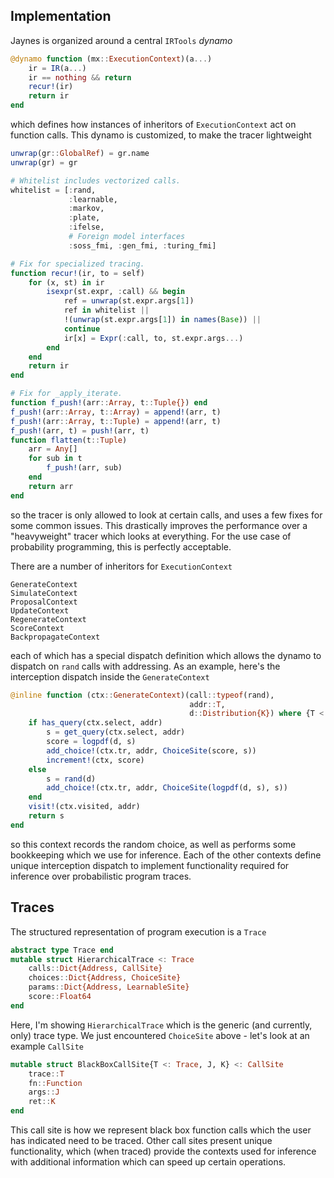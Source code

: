 ## Implementation

Jaynes is organized around a central `IRTools` _dynamo_

```julia
@dynamo function (mx::ExecutionContext)(a...)
    ir = IR(a...)
    ir == nothing && return
    recur!(ir)
    return ir
end
```

which defines how instances of inheritors of `ExecutionContext` act on function calls. This dynamo is customized, to make the tracer lightweight

```julia
unwrap(gr::GlobalRef) = gr.name
unwrap(gr) = gr

# Whitelist includes vectorized calls.
whitelist = [:rand, 
             :learnable, 
             :markov, 
             :plate, 
             :ifelse, 
             # Foreign model interfaces
             :soss_fmi, :gen_fmi, :turing_fmi]

# Fix for specialized tracing.
function recur!(ir, to = self)
    for (x, st) in ir
        isexpr(st.expr, :call) && begin
            ref = unwrap(st.expr.args[1])
            ref in whitelist || 
            !(unwrap(st.expr.args[1]) in names(Base)) ||
            continue
            ir[x] = Expr(:call, to, st.expr.args...)
        end
    end
    return ir
end

# Fix for _apply_iterate.
function f_push!(arr::Array, t::Tuple{}) end
f_push!(arr::Array, t::Array) = append!(arr, t)
f_push!(arr::Array, t::Tuple) = append!(arr, t)
f_push!(arr, t) = push!(arr, t)
function flatten(t::Tuple)
    arr = Any[]
    for sub in t
        f_push!(arr, sub)
    end
    return arr
end
```

so the tracer is only allowed to look at certain calls, and uses a few fixes for some common issues. This drastically improves the performance over a "heavyweight" tracer which looks at everything. For the use case of probability programming, this is perfectly acceptable.

There are a number of inheritors for `ExecutionContext`

```
GenerateContext
SimulateContext
ProposalContext
UpdateContext
RegenerateContext
ScoreContext
BackpropagateContext
```

each of which has a special dispatch definition which allows the dynamo to dispatch on `rand` calls with addressing. As an example, here's the interception dispatch inside the `GenerateContext`

```julia
@inline function (ctx::GenerateContext)(call::typeof(rand), 
                                        addr::T, 
                                        d::Distribution{K}) where {T <: Address, K}
    if has_query(ctx.select, addr)
        s = get_query(ctx.select, addr)
        score = logpdf(d, s)
        add_choice!(ctx.tr, addr, ChoiceSite(score, s))
        increment!(ctx, score)
    else
        s = rand(d)
        add_choice!(ctx.tr, addr, ChoiceSite(logpdf(d, s), s))
    end
    visit!(ctx.visited, addr)
    return s
end

```

so this context records the random choice, as well as performs some bookkeeping which we use for inference. Each of the other contexts define unique interception dispatch to implement functionality required for inference over probabilistic program traces. 

## Traces

The structured representation of program execution is a `Trace`

```julia
abstract type Trace end
mutable struct HierarchicalTrace <: Trace
    calls::Dict{Address, CallSite}
    choices::Dict{Address, ChoiceSite}
    params::Dict{Address, LearnableSite}
    score::Float64
end
```

Here, I'm showing `HierarchicalTrace` which is the generic (and currently, only) trace type. We just encountered `ChoiceSite` above - let's look at an example `CallSite`

```julia
mutable struct BlackBoxCallSite{T <: Trace, J, K} <: CallSite
    trace::T
    fn::Function
    args::J
    ret::K
end
```

This call site is how we represent black box function calls which the user has indicated need to be traced. Other call sites present unique functionality, which (when traced) provide the contexts used for inference with additional information which can speed up certain operations.
